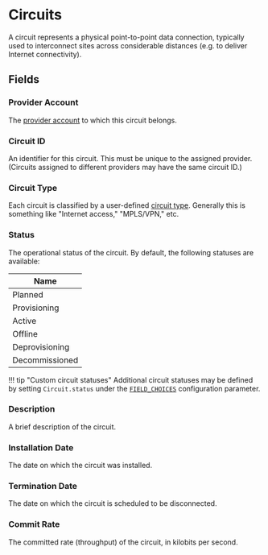 # Circuits

A circuit represents a physical point-to-point data connection, typically used to interconnect sites across considerable distances (e.g. to deliver Internet connectivity).

## Fields

### Provider Account

The [provider account](./provideraccount.md) to which this circuit belongs.

### Circuit ID

An identifier for this circuit. This must be unique to the assigned provider. (Circuits assigned to different providers may have the same circuit ID.)

### Circuit Type

Each circuit is classified by a user-defined [circuit type](./circuittype.md). Generally this is something like "Internet access," "MPLS/VPN," etc.

### Status

The operational status of the circuit. By default, the following statuses are available:

| Name           |
|----------------|
| Planned        |
| Provisioning   |
| Active         |
| Offline        |
| Deprovisioning |
| Decommissioned |

!!! tip "Custom circuit statuses"
    Additional circuit statuses may be defined by setting `Circuit.status` under the [`FIELD_CHOICES`](../../configuration/data-validation.md#field_choices) configuration parameter.

### Description

A brief description of the circuit.

### Installation Date

The date on which the circuit was installed.

### Termination Date

The date on which the circuit is scheduled to be disconnected.

### Commit Rate

The committed rate (throughput) of the circuit, in kilobits per second.
